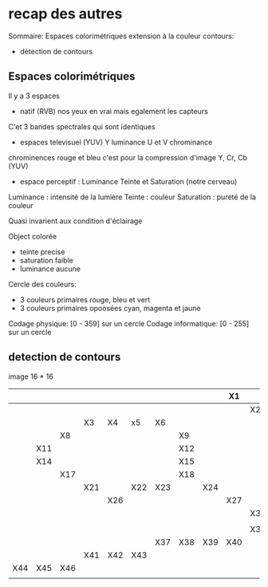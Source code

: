 # recap des autres

Sommaire:
Espaces colorimétriques
extension à la couleur
contours:

- détection de contours

## Espaces colorimétriques

Il y a 3 espaces

- natif (RVB) nos yeux en vrai mais egalement les capteurs

C'et 3 bandes spectrales qui sont identiques

- espaces televisuel (YUV) Y luminance U et V chrominance

chrominences rouge et bleu
c'est pour la compression d'image
Y, Cr, Cb (YUV)

- espace perceptif : Luminance Teinte et Saturation (notre cerveau)

Luminance : intensité de la lumière
Teinte : couleur
Saturation : pureté de la couleur

Quasi invarient aux condition d'éclairage

Object colorée

- teinte precise
- saturation faible
- luminance aucune

Cercle des couleurs:

- 3 couleurs primaires
  rouge, bleu et vert
- 3 couleurs primaires opoosées
  cyan, magenta et jaune

Codage physique:
[0 - 359] sur un cercle
Codage informatique:
[0 - 255] sur un cercle

## detection de contours

image 16 * 16


|     |     |     |     |     |     |     |     |     | X1  |     |     |     |     |     |     |
| --- | --- | --- | --- | --- | --- | --- | --- | --- | --- | --- | --- | --- | --- | --- | --- |
|     |     |     |     |     |     |     |     |     |     | X2  |     |     |     |     |     |
|     |     |     | X3  | X4  | x5  | X6  |     |     |     |     | X7  |     |     |     |     |
|     |     | X8  |     |     |     |     | X9  |     |     |     |     | X10 |     |     |     |
|     | X11 |     |     |     |     |     | X12 |     |     |     |     | X13 |     |     |     |
|     | X14 |     |     |     |     |     | X15 |     |     |     |     | X16 |     |     |     |
|     |     | X17 |     |     |     |     | X18 |     |     |     |     |     | X19 | X20 |     |
|     |     |     | X21 |     | X22 | X23 |     | X24 |     |     |     |     |     | X25 |     |
|     |     |     |     | X26 |     |     |     |     | X27 |     |     |     |     | X28 | X29 |
|     |     |     |     |     |     |     |     |     |     | X30 |     |     |     |     |     |
|     |     |     |     |     |     |     |     |     |     |     |     |     |     |     |     |
|     |     |     |     |     |     |     |     |     |     | X31 | X32 | X33 | X34 | X35 | X36 |
|     |     |     |     |     |     | X37 | X38 | X39 | X40 |     |     |     |     |     |     |
|     |     |     | X41 | X42 | X43 |     |     |     |     |     |     |     |     |     |     |
| X44 | X45 | X46 |     |     |     |     |     |     |     |     |     |     |     |     |     |
|     |     |     |     |     |     |     |     |     |     |     |     |     |     |     |     |
